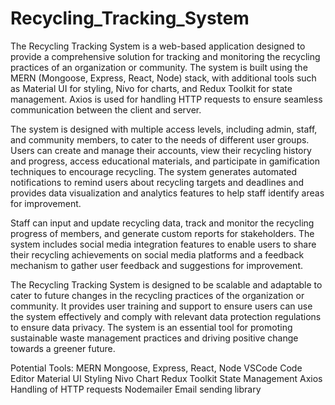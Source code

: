 # Recycling_Tracking_System

The Recycling Tracking System is a web-based application designed to provide a comprehensive solution for tracking and monitoring the recycling practices of an organization or community. The system is built using the MERN (Mongoose, Express, React, Node) stack, with additional tools such as Material UI for styling, Nivo for charts, and Redux Toolkit for state management. Axios is used for handling HTTP requests to ensure seamless communication between the client and server. 

The system is designed with multiple access levels, including admin, staff, and community members, to cater to the needs of different user groups. Users can create and manage their accounts, view their recycling history and progress, access educational materials, and participate in gamification techniques to encourage recycling. The system generates automated notifications to remind users about recycling targets and deadlines and provides data visualization and analytics features to help staff identify areas for improvement. 

Staff can input and update recycling data, track and monitor the recycling progress of members, and generate custom reports for stakeholders. The system includes social media integration features to enable users to share their recycling achievements on social media platforms and a feedback mechanism to gather user feedback and suggestions for improvement. 

The Recycling Tracking System is designed to be scalable and adaptable to cater to future changes in the recycling practices of the organization or community. It provides user training and support to ensure users can use the system effectively and comply with relevant data protection regulations to ensure data privacy. The system is an essential tool for promoting sustainable waste management practices and driving positive change towards a greener future.

Potential Tools:
MERN	Mongoose, Express, React, Node
VSCode	Code Editor
Material UI	Styling
Nivo	Chart
Redux Toolkit	State Management
Axios	Handling of HTTP requests
Nodemailer	Email sending library



